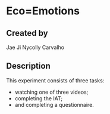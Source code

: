 # Eco=Emotions

## Created by
Jae Ji
Nycolly Carvalho

## Description
This experiment consists of three tasks:
- watching one of three videos;
- completing the IAT;
- and completing a questionnaire.